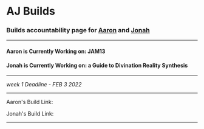 # AJ Builds 
### Builds accountability page for [Aaron](https://aaronsee.media/) and [Jonah](https://works.rip/)
---
#### Aaron is Currently Working on: JAM13
#### Jonah is Currently Working on: a Guide to Divination Reality Synthesis 
---

*week 1 Deadline - FEB 3 2022*

---

Aaron's Build Link:

Jonah's Build Link:

---
 
